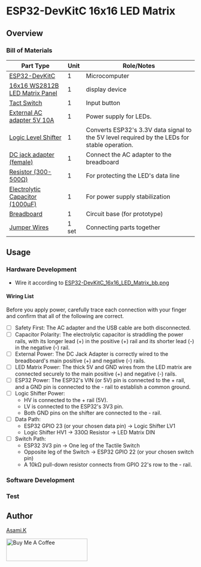 # ESP32-DevKitC 16x16 LED Matrix

## Overview

### Bill of Materials

| Part Type                                                  | Unit  | Role/Notes                                                                                   |
| ---------------------------------------------------------- | ----- | -------------------------------------------------------------------------------------------- |
| [ESP32-DevKitC](https://amzn.to/4jV1hnT)                   | 1     | Microcomputer                                                                                |
| [16x16 WS2812B LED Matrix Panel](https://amzn.to/4ebZCcm)  | 1     | display device                                                                               |
| [Tact Switch](https://amzn.to/4l5lGrQ)                     | 1     | Input button                                                                                 |
| [External AC adapter 5V 10A](https://amzn.to/4neewTI)      | 1     | Power supply for LEDs.                                                                       |
| [Logic Level Shifter](https://amzn.to/4eeDyhr)             | 1     | Converts ESP32's 3.3V data signal to the 5V level required by the LEDs for stable operation. |
| [DC jack adapter (female)](https://amzn.to/3IdZI7k)        | 1     | Connect the AC adapter to the breadboard                                                     |
| [Resistor (300-500Ω)](https://amzn.to/4kMejW2)             | 1     | For protecting the LED's data line                                                           |
| [Electrolytic Capacitor (1000µF)](https://amzn.to/45ZOWLQ) | 1     | For power supply stabilization                                                               |
| [Breadboard](https://amzn.to/40bMzlk)                      | 1     | Circuit base (for prototype)                                                                 |
| [Jumper Wires](https://amzn.to/45voWYC)                    | 1 set | Connecting parts together                                                                    |


## Usage

### Hardware Development

-  Wire it according to [ESP32-DevKitC_16x16_LED_Matrix_bb.png](https://github.com/asamiile/diy-electronics/blob/main/ESP32-DevKitC_16x16_LED_Matrix/diagrams/ESP32-DevKitC_16x16_LED_Matrix_bb.png)


#### Wiring List

Before you apply power, carefully trace each connection with your finger and confirm that all of the following are correct.

- [ ] Safety First: The AC adapter and the USB cable are both disconnected.
- [ ] Capacitor Polarity: The electrolytic capacitor is straddling the power rails, with its longer lead (+) in the positive (+) rail and its shorter lead (-) in the negative (-) rail.
- [ ] External Power: The DC Jack Adapter is correctly wired to the breadboard's main positive (+) and negative (-) rails.
- [ ] LED Matrix Power: The thick 5V and GND wires from the LED matrix are connected securely to the main positive (+) and negative (-) rails.
- [ ] ESP32 Power: The ESP32's VIN (or 5V) pin is connected to the + rail, and a GND pin is connected to the - rail to establish a common ground.
- [ ] Logic Shifter Power:
  - HV is connected to the + rail (5V).
  - LV is connected to the ESP32's 3V3 pin.
  - Both GND pins on the shifter are connected to the - rail.
- [ ] Data Path:
  - ESP32 GPIO 23 (or your chosen data pin) → Logic Shifter LV1
  - Logic Shifter HV1 → 330Ω Resistor → LED Matrix DIN
- [ ] Switch Path:
  - ESP32 3V3 pin → One leg of the Tactile Switch
  - Opposite leg of the Switch → ESP32 GPIO 22 (or your chosen switch pin)
  - A 10kΩ pull-down resistor connects from GPIO 22's row to the - rail.


### Software Development


### Test


## Author

[Asami.K](https://asami.tokyo/)

<a href="https://www.buymeacoffee.com/asamiile" target="_blank"><img src="https://cdn.buymeacoffee.com/buttons/v2/default-yellow.png" alt="Buy Me A Coffee" style="height: 60px !important;width: 217px !important;" ></a>
